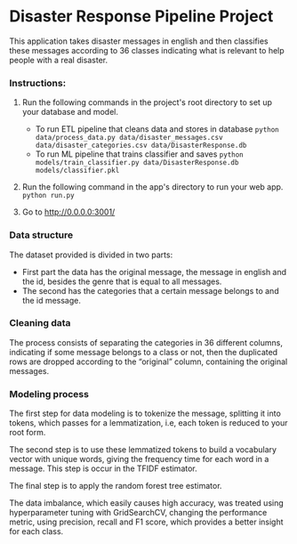 # Disaster Response Pipeline Project

This application takes disaster messages in english and then classifies these messages according to 36 classes indicating what is relevant to help people with a real disaster.

### Instructions:

1. Run the following commands in the project's root directory to set up your database and model.

    - To run ETL pipeline that cleans data and stores in database
        `python data/process_data.py data/disaster_messages.csv data/disaster_categories.csv data/DisasterResponse.db`
    - To run ML pipeline that trains classifier and saves
        `python models/train_classifier.py data/DisasterResponse.db models/classifier.pkl`

2. Run the following command in the app's directory to run your web app.
    `python run.py`

3. Go to http://0.0.0.0:3001/

### Data structure
 
The dataset provided is divided in two parts:
- First part the data has the original message, the message in english and the id, besides the genre that is equal to all messages.
- The second has the categories that a certain message belongs to and the id message.

### Cleaning data

The process consists of separating the categories in 36 different columns, indicating if some message belongs to a class or not, then the duplicated rows are dropped according to the “original” column, containing the original messages.

### Modeling process

The first step for data modeling is to tokenize the message, splitting it into tokens, which passes for a lemmatization, i.e, each token is reduced to your root form. 
 
The second step is to use these lemmatized tokens to build a vocabulary vector with unique words, giving the frequency time for each word in a message. This step is occur in the TFIDF estimator.
 
The final step is to apply the random forest tree estimator.
 
The data imbalance, which easily causes high accuracy, was treated using hyperparameter tuning with GridSearchCV, changing the performance metric, using precision, recall and F1 score, which provides a better insight for each class.
